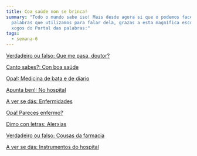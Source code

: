 ```yaml
---
title: Coa saúde non se brinca!
summary: "Todo o mundo sabe iso! Mais desde agora si que o podemos facer coas
  palabras que utilizamos para falar dela, grazas a esta magnífica escolma de
  xogos do Portal das palabras:"
tags:
  - semana-6
---
```


[Verdadeiro ou falso: Que me pasa,
doutor?](https://portaldaspalabras.gal/xogo/que-me-pasa-doutor/)

[Canto sabes?: Con boa saúde](https://portaldaspalabras.gal/xogo/con-boa-saude/)

[Opa!: Medicina de bata e de diario](https://portaldaspalabras.gal/xogo/medicina-de-bata-e-de-diario/)

[Apunta ben!: No hospital](https://portaldaspalabras.gal/xogo/no-hospital/)

[A ver se dás: Enfermidades](https://portaldaspalabras.gal/xogo/enfermidades/)

[Opá! Pareces enfermo?](https://portaldaspalabras.gal/xogo/pareces-enfermo/)

[Dimo con letras: Alerxias](https://portaldaspalabras.gal/xogo/alerxias/)

[Verdadeiro ou falso: Cousas da farmacia](https://portaldaspalabras.gal/xogo/cousas-da-farmacia/)

[A ver se dás: Instrumentos do hospital](https://portaldaspalabras.gal/xogo/instrumentos-do-hospital/)
